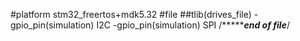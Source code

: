 #platform
stm32_freertos+mdk5.32
#file
##tlib(drives_file)
    -gpio_pin(simulation) I2C
    -gpio_pin(simulation) SPI
/****************end of file***********/
